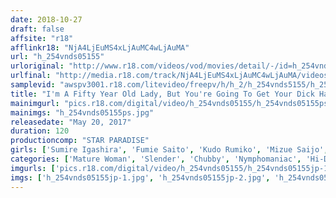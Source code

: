 ```yaml
---
date: 2018-10-27
draft: false
affsite: "r18"
afflinkr18: "NjA4LjEuMS4xLjAuMC4wLjAuMA"
url: "h_254vnds05155"
urloriginal: "http://www.r18.com/videos/vod/movies/detail/-/id=h_254vnds05155"
urlfinal: "http://media.r18.com/track/NjA4LjEuMS4xLjAuMC4wLjAuMA/videos/vod/movies/detail/-/id=h_254vnds05155"
samplevid: "awspv3001.r18.com/litevideo/freepv/h/h_2/h_254vnds5155/h_254vnds5155_dmb_w.mp4"
title: "I'm A Fifty Year Old Lady, But You're Going To Get Your Dick Hard For Me?"
mainimgurl: "pics.r18.com/digital/video/h_254vnds05155/h_254vnds05155ps.jpg"
mainimgs: "h_254vnds05155ps.jpg"
releasedate: "May 20, 2017"
duration: 120
productioncomp: "STAR PARADISE"
girls: ['Sumire Igashira', 'Fumie Saito', 'Kudo Rumiko', 'Mizue Saijo', 'Yuriko Makizono', 'Yuki Okamura']
categories: ['Mature Woman', 'Slender', 'Chubby', 'Nymphomaniac', 'Hi-Def']
imgurls: ['pics.r18.com/digital/video/h_254vnds05155/h_254vnds05155jp-1.jpg', 'pics.r18.com/digital/video/h_254vnds05155/h_254vnds05155jp-2.jpg', 'pics.r18.com/digital/video/h_254vnds05155/h_254vnds05155jp-3.jpg', 'pics.r18.com/digital/video/h_254vnds05155/h_254vnds05155jp-4.jpg', 'pics.r18.com/digital/video/h_254vnds05155/h_254vnds05155jp-5.jpg', 'pics.r18.com/digital/video/h_254vnds05155/h_254vnds05155jp-6.jpg', 'pics.r18.com/digital/video/h_254vnds05155/h_254vnds05155jp-7.jpg', 'pics.r18.com/digital/video/h_254vnds05155/h_254vnds05155jp-8.jpg', 'pics.r18.com/digital/video/h_254vnds05155/h_254vnds05155jp-9.jpg', 'pics.r18.com/digital/video/h_254vnds05155/h_254vnds05155jp-10.jpg', 'pics.r18.com/digital/video/h_254vnds05155/h_254vnds05155jp-11.jpg', 'pics.r18.com/digital/video/h_254vnds05155/h_254vnds05155jp-12.jpg', 'pics.r18.com/digital/video/h_254vnds05155/h_254vnds05155jp-13.jpg', 'pics.r18.com/digital/video/h_254vnds05155/h_254vnds05155jp-14.jpg', 'pics.r18.com/digital/video/h_254vnds05155/h_254vnds05155jp-15.jpg', 'pics.r18.com/digital/video/h_254vnds05155/h_254vnds05155jp-16.jpg', 'pics.r18.com/digital/video/h_254vnds05155/h_254vnds05155jp-17.jpg', 'pics.r18.com/digital/video/h_254vnds05155/h_254vnds05155jp-18.jpg', 'pics.r18.com/digital/video/h_254vnds05155/h_254vnds05155jp-19.jpg']
imgs: ['h_254vnds05155jp-1.jpg', 'h_254vnds05155jp-2.jpg', 'h_254vnds05155jp-3.jpg', 'h_254vnds05155jp-4.jpg', 'h_254vnds05155jp-5.jpg', 'h_254vnds05155jp-6.jpg', 'h_254vnds05155jp-7.jpg', 'h_254vnds05155jp-8.jpg', 'h_254vnds05155jp-9.jpg', 'h_254vnds05155jp-10.jpg', 'h_254vnds05155jp-11.jpg', 'h_254vnds05155jp-12.jpg', 'h_254vnds05155jp-13.jpg', 'h_254vnds05155jp-14.jpg', 'h_254vnds05155jp-15.jpg', 'h_254vnds05155jp-16.jpg', 'h_254vnds05155jp-17.jpg', 'h_254vnds05155jp-18.jpg', 'h_254vnds05155jp-19.jpg']
---
```

